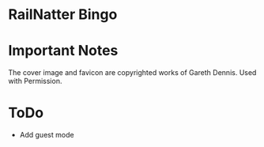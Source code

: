 # RailNatter Bingo

# Important Notes
The cover image and favicon are copyrighted works of Gareth Dennis. Used with Permission.

# ToDo
- Add guest mode